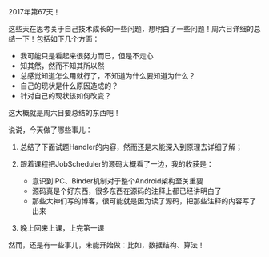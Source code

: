2017年第67天！

这些天在思考关于自己技术成长的一些问题，想明白了一些问题！周六日详细的总结一下！包括如下几个方面：

* 我可能只是看起来很努力而已，但是不走心
* 知其然，然而不知其所以然
* 总感觉知道怎么用就行了，不知道为什么要知道为什么？
* 自己的现状是什么原因造成的？
* 针对自己的现状该如何改变？

这大概就是周六日要总结的东西吧！

说说，今天做了哪些事儿：

1. 总结了下面试题Handler的内容，然而还是未能深入到原理去详细了解；
2. 跟着课程把JobScheduler的源码大概看了一边，我的收获是：

	*  意识到IPC、Binder机制对于整个Android架构至关重要
	*  源码真是个好东西，很多东西在源码的注释上都已经讲明白了
	*  那些大神们写的博客，很可能就是因为读了源码，把那些注释的内容写了出来
3. 晚上回来上课，上完第一课

然而，还是有一些事儿，未能开始做：比如，数据结构、算法！




